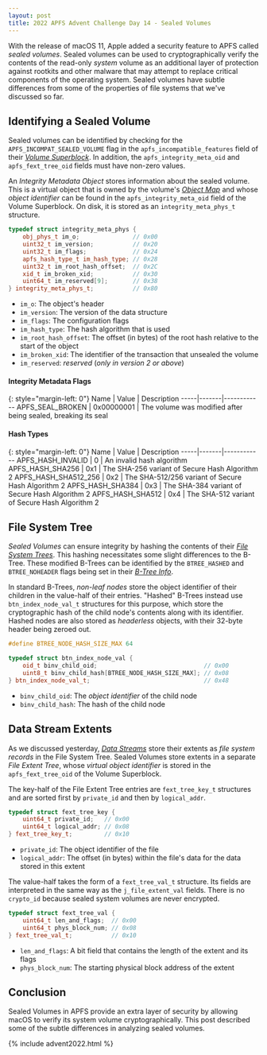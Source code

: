 ```yaml
---
layout: post
title: 2022 APFS Advent Challenge Day 14 - Sealed Volumes
---
```


With the release of macOS 11, Apple added a security feature to APFS called _sealed volumes_.  Sealed volumes can be used to cryptographically verify the contents of the read-only _system_ volume as an additional layer of protection against rootkits and other malware that may attempt to replace critical components of the operating system.  Sealed volumes have subtle differences from some of the properties of file systems that we've discussed so far.

## Identifying a Sealed Volume

Sealed volumes can be identified by checking for the `APFS_INCOMPAT_SEALED_VOLUME` flag in the `apfs_incompatible_features` field of their [_Volume Superblock_](/post/2022/12/13/APFS-Volume-Superblock).  In addition, the `apfs_integrity_meta_oid` and `apfs_fext_tree_oid` fields must have non-zero values.

An _Integrity Metadata Object_ stores information about the sealed volume.  This is a virtual object that is owned by the volume's [_Object Map_](/post/2022/12/12/APFS-OMAP) and whose _object identifier_ can be found in the `apfs_integrity_meta_oid` field of the Volume Superblock.  On disk, it is stored as an `integrity_meta_phys_t` structure.

```cpp
typedef struct integrity_meta_phys {
    obj_phys_t im_o;               // 0x00
    uint32_t im_version;           // 0x20
    uint32_t im_flags;             // 0x24
    apfs_hash_type_t im_hash_type; // 0x28
    uint32_t im_root_hash_offset;  // 0x2C
    xid_t im_broken_xid;           // 0x30
    uint64_t im_reserved[9];       // 0x38
} integrity_meta_phys_t;           // 0x80
```
- `im_o`: The object's header
- `im_version`: The version of the data structure
- `im_flags`: The configuration flags
- `im_hash_type`: The hash algorithm that is used
- `im_root_hash_offset`: The offset (in bytes) of the root hash relative to the start of the object
- `im_broken_xid`: The identifier of the transaction that unsealed the volume
- `im_reserved`: _reserved_ (_only in version 2 or above_)

#### Integrity Metadata Flags

{: style="margin-left: 0"}
Name | Value | Description
-----|-------|------------
APFS_SEAL_BROKEN | 0x00000001 | The volume was modified after being sealed, breaking its seal

#### Hash Types

{: style="margin-left: 0"}
Name | Value | Description
-----|-------|------------
APFS_HASH_INVALID | 0 | An invalid hash algorithm
APFS_HASH_SHA256 | 0x1 |  The SHA-256 variant of Secure Hash Algorithm 2
APFS_HASH_SHA512_256 | 0x2 | The SHA-512/256 variant of Secure Hash Algorithm 2
APFS_HASH_SHA384 | 0x3 | The SHA-384 variant of Secure Hash Algorithm 2
APFS_HASH_SHA512 | 0x4 | The SHA-512 variant of Secure Hash Algorithm 2

## File System Tree

_Sealed Volumes_ can ensure integrity by hashing the contents of their [_File System Trees_](/post/2022/12/15/APFS-FSTrees).  This hashing necessitates some slight differences to the B-Tree. These modified B-Trees can be identified by the `BTREE_HASHED` and `BTREE_NOHEADER` flags being set in their [_B-Tree Info_](/post/2022/12/08/APFS-BTrees).

In standard B-Trees, _non-leaf nodes_ store the object identifier of their children in the value-half of their entries.  "Hashed" B-Trees instead use `btn_index_node_val_t` structures for this purpose, which store the cryptographic hash of the child node's contents along with its identifier.  Hashed nodes are also stored as _headerless_ objects, with their 32-byte header being zeroed out.

```cpp
#define BTREE_NODE_HASH_SIZE_MAX 64

typedef struct btn_index_node_val {
    oid_t binv_child_oid;                              // 0x00
    uint8_t binv_child_hash[BTREE_NODE_HASH_SIZE_MAX]; // 0x08
} btn_index_node_val_t;                                // 0x48
```
- `binv_child_oid`: The _object identifier_ of the child node
- `binv_child_hash`: The hash of the child node

## Data Stream Extents

As we discussed yesterday, [_Data Streams_](/post/2022/12/19/APFS-Data-Streams) store their extents as _file system records_ in the File System Tree.  Sealed Volumes store extents in a separate _File Extent Tree_, whose _virtual object identifier_ is stored in the `apfs_fext_tree_oid` of the Volume Superblock.

The key-half of the File Extent Tree entries are `fext_tree_key_t` structures and are sorted first by `private_id` and then by `logical_addr`.

```cpp
typedef struct fext_tree_key {
    uint64_t private_id;   // 0x00
    uint64_t logical_addr; // 0x08
} fext_tree_key_t;         // 0x10
```
- `private_id`: The object identifier of the file
- `logical_addr`: The offset (in bytes) within the file's data for the data stored in this extent

The value-half takes the form of a `fext_tree_val_t` structure.  Its fields are interpreted in the same way as the `j_file_extent_val` fields.  There is no `crypto_id` because sealed system volumes are never encrypted.

```cpp
typedef struct fext_tree_val {
    uint64_t len_and_flags;  // 0x00
    uint64_t phys_block_num; // 0x08
} fext_tree_val_t;           // 0x10
```
- `len_and_flags`: A bit field that contains the length of the extent and its flags
- `phys_block_num`: The starting physical block address of the extent

## Conclusion

Sealed Volumes in APFS provide an extra layer of security by allowing macOS to verify its system volume cryptographically. This post described some of the subtle differences in analyzing sealed volumes.

{% include advent2022.html %}